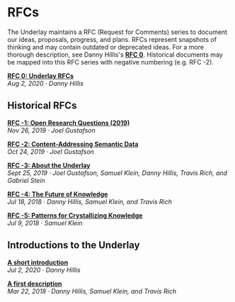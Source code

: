 # RFCs

The Underlay maintains a RFC (Request for Comments) series to document our ideas, proposals, progress, and plans. RFCs represent snapshots of thinking and may contain outdated or deprecated ideas. For a more thorough description, see Danny Hillis's [**RFC 0**](https://www.underlay.org/pub/urfcs/release/1). Historical documents may be mapped into this RFC series with negative numbering (e.g. RFC -2).

[**RFC 0: Underlay RFCs**](https://www.underlay.org/pub/urfcs/release/1)
<br/>*Aug 2, 2020 · Danny Hillis*

## Historical RFCs

[**RFC -1: Open Research Questions (2019)**](https://www.underlay.org/pub/research-questions)
<br/>*Nov 26, 2019 · Joel Gustafson*

[**RFC -2: Content-Addressing Semantic Data**](https://notes.knowledgefutures.org/pub/ic0grz58)
<br/>*Oct 24, 2019 · Joel Gustafson*

[**RFC -3: About the Underlay**](https://www.underlay.org/pub/tdefqg1q)
<br/>*Sept 25, 2019 · Joel Gustafson, Samuel Klein, Danny Hillis, Travis Rich, and Gabriel Stein*

[**RFC -4: The Future of Knowledge**](https://www.underlay.org/pub/future)
<br/>*Jul 18, 2018 · Danny Hillis, Samuel Klein, and Travis Rich*

[**RFC -5: Patterns for Crystallizing Knowledge**](https://www.underlay.org/pub/up)
<br/>*Jul 9, 2018 · Samuel Klein*


## Introductions to the Underlay

[**A short introduction**](https://www.underlay.org/pub/short-intro)
<br/>*Jul 2, 2020 · Danny Hillis*

[**A first description**](https://underlay.mit.edu)
<br/>*Mar 22, 2018 · Danny Hillis, Samuel Klein, and Travis Rich*
